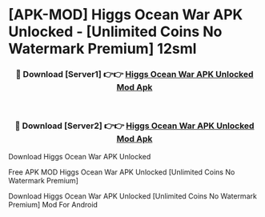 # [APK-MOD] Higgs Ocean War APK Unlocked - [Unlimited Coins No Watermark Premium] 12sml



<div align="center">
<h3>🔴 Download [Server1] 👉👉 <a href="https://momento.my/?title=Higgs_Ocean_War_APK_Unlocked">Higgs Ocean War APK Unlocked Mod Apk</a></h3><br>

<h3>🔴 Download [Server2] 👉👉 <a href="https://momento.my/?title=Higgs_Ocean_War_APK_Unlocked">Higgs Ocean War APK Unlocked Mod Apk</a></h3>
</div>



Download Higgs Ocean War APK Unlocked 

Free APK MOD Higgs Ocean War APK Unlocked [Unlimited Coins No Watermark Premium]

Download Higgs Ocean War APK Unlocked [Unlimited Coins No Watermark Premium] Mod For Android
